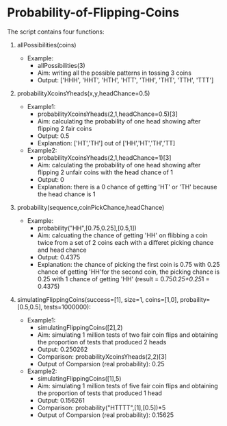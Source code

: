 # Probability-of-Flipping-Coins

The script contains four functions: 
1. allPossibilities(coins)
   - Example: 
     - allPossibilities(3)
     - Aim: writing all the possible patterns in tossing 3 coins 
     - Output: ['HHH', 'HHT', 'HTH', 'HTT', 'THH', 'THT', 'TTH', 'TTT']
     
2. probabilityXcoinsYheads(x,y,headChance=0.5)
   - Example1: 
     - probabilityXcoinsYheads(2,1,headChance=0.5)[3]
     - Aim: calculating the probability of one head showing after flipping 2 fair coins 
     - Output: 0.5 
     - Explanation: ['HT','TH'] out of ['HH','HT','TH','TT]
   - Example2:
     - probabilityXcoinsYheads(2,1,headChance=1)[3]
     - Aim: calculating the probability of one head showing after flipping 2 unfair coins with the head chance of 1
     - Output: 0
     - Explanation: there is a 0 chance of getting 'HT' or 'TH' because the head chance is 1
   
3. probability(sequence,coinPickChance,headChance)
   - Example: 
      - probability("HH",[0.75,0.25],[0.5,1])
      - Aim: calcuating the chance of getting 'HH' on flibbing a coin twice from a set of 2 coins each with a differet picking chance and head chance
      - Output: 0.4375
      - Explanation: the chance of picking the first coin is 0.75 with 0.25 chance of getting 'HH'for the second coin, the picking chance is 0.25 with 1 chance of getting 'HH' (result = 0.75*0.25+0.25*1 = 0.4375)

4. simulatingFlippingCoins(success=[1], size=1, coins=[1,0], probaility=[0.5,0.5], tests=1000000):
   - Example1: 
      - simulatingFlippingCoins([2],2)
      - Aim: simulating 1 million tests of two fair coin flips and obtaining the proportion of tests that produced 2 heads
      - Output: 0.250262
      - Comparison: probabilityXcoinsYheads(2,2)[3]
      - Output of Comparsion (real probability): 0.25
   - Example2: 
      - simulatingFlippingCoins([1],5)
      - Aim: simulating 1 million tests of five fair coin flips and obtaining the proportion of tests that produced 1 head
      - Output: 0.156261
      - Comparison: probability("HTTTT",[1],[0.5])*5 
      - Output of Comparsion (real probability): 0.15625


